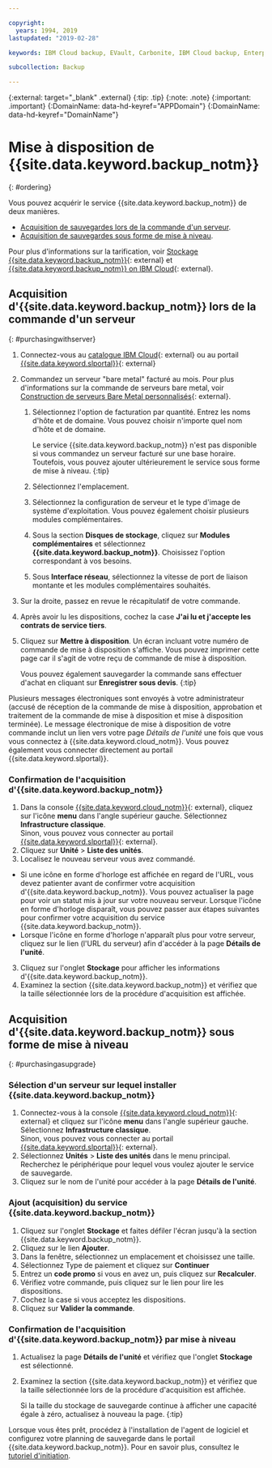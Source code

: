 ```yaml
---

copyright:
  years: 1994, 2019
lastupdated: "2019-02-28"

keywords: IBM Cloud backup, EVault, Carbonite, IBM Cloud backup, Enterprise backup

subcollection: Backup

---
```

{:external: target="_blank" .external}
{:tip: .tip}
{:note: .note}
{:important: .important}
{:DomainName: data-hd-keyref="APPDomain"}
{:DomainName: data-hd-keyref="DomainName"}

# Mise à disposition de {{site.data.keyword.backup_notm}}
{: #ordering}

Vous pouvez acquérir le service {{site.data.keyword.backup_notm}} de deux manières.

- [Acquisition de sauvegardes lors de la commande d'un serveur](#purchasingwithserver).
- [Acquisition de sauvegardes sous forme de mise à niveau](#purchasingasupgrade).

Pour plus d'informations sur la tarification, voir [Stockage {{site.data.keyword.backup_notm}}](https://www.ibm.com/cloud/backup-and-restore){: external} et [{{site.data.keyword.backup_notm}} on IBM Cloud](https://www.ibm.com/cloud/backup/pricing){: external}.

## Acquisition d'{{site.data.keyword.backup_notm}} lors de la commande d'un serveur
{: #purchasingwithserver}

1. Connectez-vous au [catalogue IBM Cloud](https://{DomainName}/catalog){: external} ou au portail [{{site.data.keyword.slportal}}](https://control.softlayer.com/){: external}
2. Commandez un serveur "bare metal" facturé au mois. Pour plus d'informations sur la commande de serveurs bare metal, voir [Construction de serveurs Bare Metal personnalisés](/docs/bare-metal?topic=bare-metal-ordering-baremetal-server#ordering-baremetal-server){: external}.
   1. Sélectionnez l'option de facturation par quantité. Entrez les noms d'hôte et de domaine. Vous pouvez choisir n'importe quel nom d'hôte et de domaine.

      Le service {{site.data.keyword.backup_notm}} n'est pas disponible si vous commandez un serveur facturé sur une base horaire. Toutefois, vous pouvez ajouter ultérieurement le service sous forme de mise à niveau.
      {:tip}
   2. Sélectionnez l'emplacement.
   3. Sélectionnez la configuration de serveur et le type d'image de système d'exploitation. Vous pouvez également choisir plusieurs modules complémentaires.
   4. Sous la section **Disques de stockage**, cliquez sur **Modules complémentaires** et sélectionnez **{{site.data.keyword.backup_notm}}**. Choisissez l'option correspondant à vos besoins.
   5. Sous **Interface réseau**, sélectionnez la vitesse de port de liaison montante et les modules complémentaires souhaités.
3. Sur la droite, passez en revue le récapitulatif de votre commande.
4. Après avoir lu les dispositions, cochez la case **J'ai lu et j'accepte les contrats de service tiers**.
5. Cliquez sur **Mettre à disposition**. Un écran incluant votre numéro de commande de mise à disposition s'affiche. Vous pouvez imprimer cette page car il s'agit de votre reçu de commande de mise à disposition.

   Vous pouvez également sauvegarder la commande sans effectuer d'achat en cliquant sur **Enregistrer sous devis**.
   {:tip}

Plusieurs messages électroniques sont envoyés à votre administrateur (accusé de réception de la commande de mise à disposition, approbation et traitement de la commande de mise à disposition et mise à disposition terminée). Le message électronique de mise à disposition de votre commande inclut un lien vers votre page *Détails de l'unité* une fois que vous vous connectez à {{site.data.keyword.cloud_notm}}. Vous pouvez également vous connecter directement au portail {{site.data.keyword.slportal}}.

### Confirmation de l'acquisition d'{{site.data.keyword.backup_notm}}
1. Dans la console [{{site.data.keyword.cloud_notm}}](https://{DomainName}){: external}, cliquez sur l'icône **menu** dans l'angle supérieur gauche. Sélectionnez **Infrastructure classique**.</br>
   Sinon, vous pouvez vous connecter au portail [{{site.data.keyword.slportal}}](https://control.softlayer.com/){: external}.
2. Cliquez sur **Unité** > **Liste des unités**.
2. Localisez le nouveau serveur vous avez commandé.
  - Si une icône en forme d'horloge est affichée en regard de l'URL, vous devez patienter avant de confirmer votre acquisition d'{{site.data.keyword.backup_notm}}. Vous pouvez actualiser la page pour voir un statut mis à jour sur votre nouveau serveur. Lorsque l'icône en forme d'horloge disparaît, vous pouvez passer aux étapes suivantes pour confirmer votre acquisition du service {{site.data.keyword.backup_notm}}.
  - Lorsque l'icône en forme d'horloge n'apparaît plus pour votre serveur, cliquez sur le lien (l'URL du serveur) afin d'accéder à la page **Détails de l'unité**.
3. Cliquez sur l'onglet **Stockage** pour afficher les informations d'{{site.data.keyword.backup_notm}}.
4. Examinez la section {{site.data.keyword.backup_notm}} et vérifiez que la taille sélectionnée lors de la procédure d'acquisition est affichée.

## Acquisition d'{{site.data.keyword.backup_notm}} sous forme de mise à niveau
{: #purchasingasupgrade}

### Sélection d'un serveur sur lequel installer {{site.data.keyword.backup_notm}}

1. Connectez-vous à la console [{{site.data.keyword.cloud_notm}}](https://{DomainName}){: external} et cliquez sur l'icône **menu** dans l'angle supérieur gauche. Sélectionnez **Infrastructure classique**.</br>
   Sinon, vous pouvez vous connecter au portail [{{site.data.keyword.slportal}}](https://control.softlayer.com/){: external}.
2. Sélectionnez **Unités** > **Liste des unités** dans le menu principal. Recherchez le périphérique pour lequel vous voulez ajouter le service de sauvegarde.
3. Cliquez sur le nom de l'unité pour accéder à la page **Détails de l'unité**.

### Ajout (acquisition) du service {{site.data.keyword.backup_notm}}
1. Cliquez sur l'onglet **Stockage** et faites défiler l'écran jusqu'à la section {{site.data.keyword.backup_notm}}.
2. Cliquez sur le lien **Ajouter**.
3. Dans la fenêtre, sélectionnez un emplacement et choisissez une taille.
4. Sélectionnez Type de paiement et cliquez sur **Continuer**
5. Entrez un **code promo** si vous en avez un, puis cliquez sur **Recalculer**.
6. Vérifiez votre commande, puis cliquez sur le lien pour lire les dispositions.
7. Cochez la case si vous acceptez les dispositions.
7. Cliquez sur **Valider la commande**.

### Confirmation de l'acquisition d'{{site.data.keyword.backup_notm}} par mise à niveau
1. Actualisez la page **Détails de l'unité** et vérifiez que l'onglet **Stockage** est sélectionné.
2. Examinez la section {{site.data.keyword.backup_notm}} et vérifiez que la taille sélectionnée lors de la procédure d'acquisition est affichée.

   Si la taille du stockage de sauvegarde continue à afficher une capacité égale à zéro, actualisez à nouveau la page.
   {:tip}

Lorsque vous êtes prêt, procédez à l'installation de l'agent de logiciel et configurez votre planning de sauvegarde dans le portail {{site.data.keyword.backup_notm}}. Pour en savoir plus, consultez le [tutoriel d'initiation](/docs/infrastructure/Backup?topic=Backup-getting-started#getting-started).
